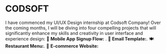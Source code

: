 # CODSOFT
I have commenced my UI/UX Design internship at Codsoft Company!  Over the coming months, I will be diving into four compelling projects that will significantly enhance my skills and creativity in user interface and experience design:  📱 **Mobile App Signup Flow:** .  📧 **Email Template:**.  🍽️ **Restaurant Menu:**.  🛒 **E-commerce Website:** 
